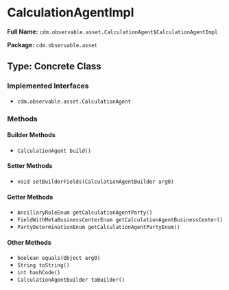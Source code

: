 # CalculationAgentImpl

**Full Name:** `cdm.observable.asset.CalculationAgent$CalculationAgentImpl`

**Package:** `cdm.observable.asset`

## Type: Concrete Class

### Implemented Interfaces

- `cdm.observable.asset.CalculationAgent`

### Methods

#### Builder Methods

- `CalculationAgent build()`

#### Setter Methods

- `void setBuilderFields(CalculationAgentBuilder arg0)`

#### Getter Methods

- `AncillaryRoleEnum getCalculationAgentParty()`
- `FieldWithMetaBusinessCenterEnum getCalculationAgentBusinessCenter()`
- `PartyDeterminationEnum getCalculationAgentPartyEnum()`

#### Other Methods

- `boolean equals(Object arg0)`
- `String toString()`
- `int hashCode()`
- `CalculationAgentBuilder toBuilder()`

